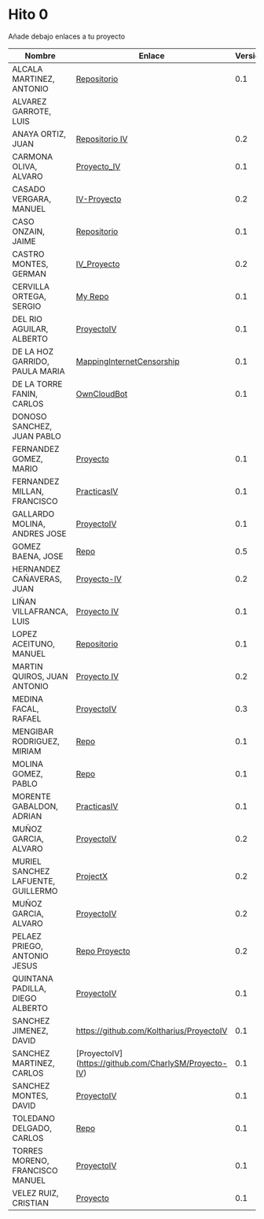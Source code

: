 # Hito 0

Añade debajo enlaces a tu proyecto

| Nombre | Enlace | Versión |
|--------|--------|---------|
| ALCALA MARTINEZ, ANTONIO | [Repositorio](https://github.com/AntonioAlcM/ProyectoIV17-18) | 0.1 |
| ALVAREZ GARROTE, LUIS | | |
| ANAYA ORTIZ, JUAN|[Repositorio IV](https://github.com/JaoChaos/IV1718) | 0.2 |
| CARMONA OLIVA, ALVARO|[Proyecto_IV](https://github.com/alvarocarmona6/ProyectoIV) |0.1 |
| CASADO VERGARA, MANUEL| [IV-Proyecto](https://github.com/cvlolo/IV-Proyecto) | 0.2 |
| CASO ONZAIN, JAIME| [Repositorio](https://github.com/jimcase/IV-17-18-Proyectos) | 0.1 |
| CASTRO MONTES, GERMAN|[IV_Proyecto](https://github.com/patamimbre/IV_Proyecto) | 0.2 |
| CERVILLA ORTEGA, SERGIO| [My Repo](https://github.com/Cerv1/IV-Project) | 0.1 |
| DEL RIO AGUILAR, ALBERTO|[ProyectoIV](https://github.com/berbus/proyectoIV) | 0.1 |
| DE LA HOZ GARRIDO, PAULA MARIA|[MappingInternetCensorship](https://github.com/terceranexus6/MappingInternetCensorship) | 0.1 |
| DE LA TORRE FANIN, CARLOS| [OwnCloudBot](https://github.com/elsudano/OwncloudBot) | 0.1 |
| DONOSO SANCHEZ, JUAN PABLO| | |
| FERNANDEZ GOMEZ, MARIO|[Proyecto](https://github.com/mariofg92/ivmario) | 0.1 |
| FERNANDEZ MILLAN, FRANCISCO|[PracticasIV](https://github.com/franfermi/Infraestructura-Virtual_IV) | 0.1 |
| GALLARDO MOLINA, ANDRES JOSE|[ProyectoIV](https://github.com/Maverick94/IV_Proyecto)| 0.1 |
| GOMEZ BAENA, JOSE|[Repo](https://github.com/josegob/IV-1718-Proyectos) |0.5|
| HERNANDEZ CAÑAVERAS, JUAN|[Proyecto-IV](https://github.com/MagicJHC10/Proyecto-IV) |0.2 |
| LIÑAN VILLAFRANCA, LUIS|[Proyecto IV](https://github.com/lulivi/bot-calendario-telegram)|0.1|
| LOPEZ ACEITUNO, MANUEL| [Repositorio](https://github.com/manuellopez92/ProyectoIV) | 0.1 |
| MARTIN QUIROS, JUAN ANTONIO|[Proyecto IV](https://github.com/marquirj/ProyectoSkull) |0.2 |
| MEDINA FACAL, RAFAEL| [ProyectoIV](https://github.com/Medfac9/Proyecto_IV)| 0.3 |
| MENGIBAR RODRIGUEZ, MIRIAM| [Repo](https://github.com/mirismr/proyectoIV17-18) | 0.1 |
| MOLINA GOMEZ, PABLO| [Repo](https://github.com/pmolinag/proyecto) | 0.1 |
| MORENTE GABALDON, ADRIAN| [PracticasIV](https://github.com/adrianmorente/PracticasIV) | 0.1 |
| MUÑOZ GARCIA, ALVARO|[ProyectoIV](https://github.com/alvaromgs/proyectoIV-1718)|0.2|
| MURIEL SANCHEZ LAFUENTE, GUILLERMO| [ProjectX](https://github.com/guillesiesta/ProjectX) | 0.2 |
| MUÑOZ GARCIA, ALVARO|[ProyectoIV](https://github.com/alvaromgs/proyectoIV-1718)|0.2|
| PELAEZ PRIEGO, ANTONIO JESUS|[Repo Proyecto](https://github.com/ajpelaez/IV-Proyecto)| 0.2 |
| QUINTANA PADILLA, DIEGO ALBERTO|[ProyectoIV](https://github.com/dialpa/IV-Proyecto)|0.1|
| SANCHEZ JIMENEZ, DAVID| https://github.com/Koltharius/ProyectoIV | 0.1 |
| SANCHEZ MARTINEZ, CARLOS | [ProyectoIV] (https://github.com/CharlySM/Proyecto-IV) | 0.1 |
| SANCHEZ MONTES, DAVID| [ProyectoIV](https://github.com/Anixo/ProyectoIV) | 0.1 |
| TOLEDANO DELGADO, CARLOS|[Repo](https://github.com/carlillostole/proyectoIV17-18) | 0.1 |
| TORRES MORENO, FRANCISCO MANUEL| [ProyectoIV](https://github.com/pctmoreno/Proyecto-IV-17-18) |0.1|
| VELEZ RUIZ, CRISTIAN| [Proyecto](https://github.com/ainokila/ProyectoIV) | 0.1|


